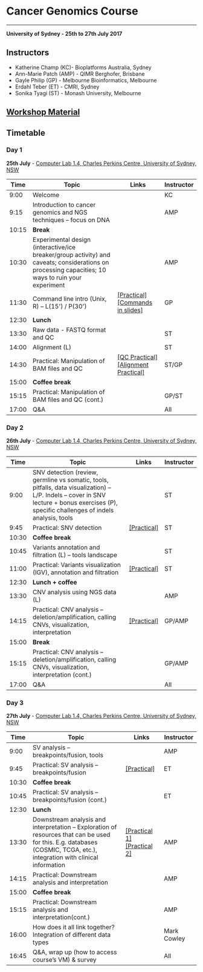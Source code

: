 # Cancer Genomics Course

---
**University of Sydney - 25th to 27th July 2017**

## Instructors

* Katherine Champ (KC)- Bioplatforms Australia, Sydney
* Ann-Marie Patch (AMP) - QIMR Berghofer, Brisbane
* Gayle Philip (GP) - Melbourne Bioinformatics, Melbourne
* Erdahl Teber (ET) - CMRI, Sydney
* Sonika Tyagi (ST) - Monash University, Melbourne


## [Workshop Material](https://www.dropbox.com/home/Cancer%20Genomics%20-%20USYD%202017)

## Timetable
### Day 1
**25th July** - [Computer Lab 1.4, Charles Perkins Centre, University of Sydney, NSW](https://goo.gl/maps/feoXLjEhke52)

| **Time** | **Topic** | **Links** | **Instructor** |
| -------- | --------- | --------- | ----------- |
|9:00|Welcome||KC|
|9:15|Introduction to cancer genomics and NGS techniques – focus on DNA||AMP|
|10:15|**Break**|
|10:30|Experimental design (interactive/ice breaker/group activity) and caveats; considerations on processing capacities; 10 ways to ruin your experiment||AMP|
|11:30|Command line intro (Unix, R) – L(15') / P(30')|[[Practical]](https://bpa-csiro-workshops.github.io/cancer-manuals/modules/cancer-module-cli/commandline/)[[Commands in slides]](https://www.dropbox.com/sh/6lxjlqke6ztcltq/AAAECgboUKQVdtlmA_xVqlyXa/01%20Command%20Line?dl=0&preview=cli_commands_slides.txt)|GP|
|12:30|**Lunch**|
|13:30|Raw data - FASTQ format and QC||ST|
|14:00|Alignment (L)||ST|
|14:30|Practical: Manipulation of BAM files and QC|[[QC Practical]](https://bpa-csiro-workshops.github.io/cancer-manuals/modules/cancer-module-qc/ngs-qc/)[[Alignment Practical]](https://bpa-csiro-workshops.github.io/cancer-manuals/modules/cancer-module-alignment/alignment/)|ST/GP|
|15:00|**Coffee break**|
|15:15|Practical: Manipulation of BAM files and QC (cont.)||GP/ST|
|17:00|Q&A||All|

### Day 2
**26th July** - [Computer Lab 1.4, Charles Perkins Centre, University of Sydney, NSW](https://goo.gl/maps/feoXLjEhke52)

| **Time** | **Topic** | **Links** | **Instructor** |
| -------- | --------- | --------- | ----------- |
|9:00|SNV detection (review, germline vs somatic, tools, pitfalls, data visualization) – L/P. Indels – cover in SNV lecture + bonus exercises (P), specific challenges of indels analysis, tools||ST|
|9:45|Practical: SNV detection|[[Practical]](https://bpa-csiro-workshops.github.io/cancer-manuals/modules/cancer-module-snv/snv/)|ST|
|10:30|**Coffee break**|
|10:45|Variants annotation and filtration (L) – tools landscape||ST|
|11:00|Practical: Variants visualization (IGV), annotation and filtration|[[Practical]](https://bpa-csiro-workshops.github.io/cancer-manuals/modules/cancer-module-snv/snv/)|ST|
|12:30|**Lunch + coffee**|
|13:30|CNV analysis using NGS data (L)||AMP|
|14:15|Practical: CNV analysis – deletion/amplification, calling CNVs, visualization, interpretation|[[Practical]](https://bpa-csiro-workshops.github.io/cancer-manuals/modules/cancer-module-cnv/cnv-tut/)|GP/AMP|
|15:00|**Break**|
|15:15|Practical: CNV analysis – deletion/amplification, calling CNVs, visualization, interpretation (cont.)||GP/AMP|
|17:00|Q&A||All|

### Day 3
**27th July** - [Computer Lab 1.4, Charles Perkins Centre, University of Sydney, NSW](https://goo.gl/maps/feoXLjEhke52)

| **Time** | **Topic** | **Links** | **Instructor** |
| -------- | --------- | --------- | ----------- |
|9:00|SV analysis – breakpoints/fusion, tools||AMP|
|9:45|Practical: SV analysis – breakpoints/fusion|[[Practical]](https://bpa-csiro-workshops.github.io/cancer-manuals/modules/cancer-module-sv/sv_tut/)|ET|
|10:30|**Coffee break**|
|10:45|Practical: SV analysis – breakpoints/fusion (cont.)||ET|
|12:30|**Lunch**|
|13:30|Downstream analysis and interpretation – Exploration of resources that can be used for this. E.g. databases (COSMIC, TCGA, etc.), integration with clinical information|[[Practical 1]](https://bpa-csiro-workshops.github.io/cancer-manuals/modules/cancer-module-somatic/01_signatures/) [[Practical 2]](https://bpa-csiro-workshops.github.io/cancer-manuals/modules/cancer-module-somatic/02_intogen/)|AMP|
|14:15|Practical: Downstream analysis and interpretation||AMP|
|15:00|**Coffee break**|
|15:15|Practical: Downstream analysis and interpretation(cont.)||AMP|
|16:00|How does it all link together? Integration of different data types||Mark Cowley|
|16:45|Q&A, wrap up (how to access course’s VM) & survey||All|
